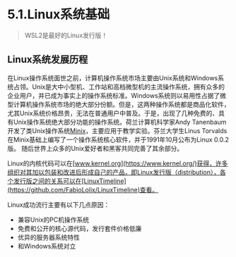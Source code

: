 # 5.1.Linux系统基础

> WSL2是最好的Linux发行版！

## Linux系统发展历程

在Linux操作系统面世之前，计算机操作系统市场主要由Unix系统和Windows系统占领。Unix是大中小型机、工作站和高档微型机的主流操作系统，拥有众多的企业用户，并已成为事实上的操作系统标准。Windows系统则以易用性占据了微型计算机操作系统市场的绝大部分份额。但是，这两种操作系统都是商品化软件，尤其Unix系统价格昂贵，无法在普通用户中普及。于是，出现了几种免费的、具有Unix操作系统绝大部分功能的操作系统。荷兰计算机科学家Andy Tanenbaum开发了类Unix操作系统[Minix](https://en.wikipedia.org/wiki/Minix)，主要应用于教学实验。芬兰大学生Linus Torvalds在Minix基础上编写了一个操作系统核心软件，并于1991年10月公布为Linux 0.0.2版。 随后世界上众多的Unix爱好者和黑客共同完善了其余部分。

Linux的内核代码可以在[www.kernel.org](https://www.kernel.org/)获得，许多组织对其加以包装和改进后形成自己的产品，即Linux发行版（distribution），各个发行版之间的关系可以在[LinuxTimeline](https://github.com/FabioLolix/LinuxTimeline)查看。

Linux成功流行主要有以下几点原因：

* 兼容Unix的PC机操作系统
* 免费和公开的核心源代码，发行套件价格低廉
* 优异的服务器系统特性
* 和Windows系统对立

‍
